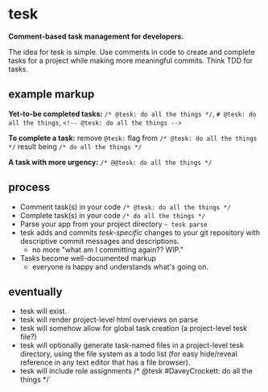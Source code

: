 # tesk
**Comment-based task management for developers.**

The idea for tesk is simple. Use comments in code to create and complete tasks for a project while making more meaningful commits. Think TDD for tasks.

## example markup 

**Yet-to-be completed tasks:**
`/* @tesk: do all the things */`, `# @tesk: do all the things`, `<!-- @tesk: do all the things -->`

**To complete a task:**
remove `@tesk:` flag from `/* @tesk: do all the things */` result being `/* do all the things */`

**A task with more urgency:**
`/* @@tesk: do all the things */`

## process
- Comment task(s) in your code `/* @tesk: do all the things */`
- Complete task(s) in your code `/* do all the things */`
- Parse your app from your project directory `~ tesk parse`
- tesk adds and commits *tesk-specific* changes to your git repository with descriptive commit messages and descriptions.
  - no more "what am I committing again?? WIP."
- Tasks become well-documented markup
  - everyone is happy and understands what's going on.
 
## eventually
- tesk will exist.
- tesk will render project-level html overviews on parse
- tesk will somehow allow for global task creation (a project-level tesk file?)
- tesk will optionally generate task-named files in a project-level tesk directory, using the file system as a todo list (for easy hide/reveal reference in any text editor that has a file browser).
- tesk will include role assignments /* @tesk #DaveyCrockett: do all the things */`

